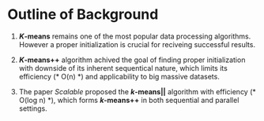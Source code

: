 # Outline of Background


1. ***K*-means** remains one of the most popular data processing algorithms. However a proper initialization is crucial for reciveing successful results. 

2. ***K*-means++** algorithm achived the goal of finding proper initialization with downside of its inherent sequentical nature, which limits its efficiency (* O(n) *) and applicability to big massive datasets.

3. The paper *Scalable* proposed the ***k*-means||** algorithm with efficiency (* O(log n) *), which forms ***k*-means++** in both sequential and parallel settings.